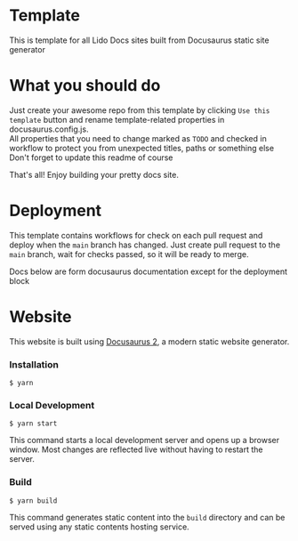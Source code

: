 # Template

This is template for all Lido Docs sites built from Docusaurus static site generator

# What you should do 

Just create your awesome repo from this template by clicking `Use this template` button and rename template-related properties in docusaurus.config.js.   
All properties that you need to change marked as `TODO` and checked in workflow to protect you from unexpected titles, paths or something else    
Don't forget to update this readme of course

That's all! Enjoy building your pretty docs site.

# Deployment

This template contains workflows for check on each pull request and deploy when the `main` branch has changed.
Just create pull request to the `main` branch, wait for checks passed, so it will be ready to merge.


Docs below are form docusaurus documentation except for the deployment block

# Website

This website is built using [Docusaurus 2](https://docusaurus.io/), a modern static website generator.

### Installation

```
$ yarn
```

### Local Development

```
$ yarn start
```

This command starts a local development server and opens up a browser window. Most changes are reflected live without having to restart the server.

### Build

```
$ yarn build
```

This command generates static content into the `build` directory and can be served using any static contents hosting service.
